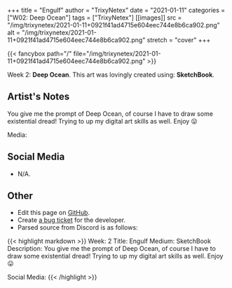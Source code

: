 +++
title =       "Engulf"
author =      "TrixyNetex"
date =        "2021-01-11"
categories =  ["W02: Deep Ocean"]
tags =        ["TrixyNetex"]
[[images]]
                      src = "/img/trixynetex/2021-01-11+0921f41ad4715e604eec744e8b6ca902.png"
                      alt = "/img/trixynetex/2021-01-11+0921f41ad4715e604eec744e8b6ca902.png"
                      stretch = "cover"
+++


{{< fancybox path="/" file="/img/trixynetex/2021-01-11+0921f41ad4715e604eec744e8b6ca902.png" >}}


Week 2: **Deep Ocean**. This art was lovingly created using: **SketchBook**.

## Artist's Notes

You give me the prompt of Deep Ocean, of course I have to draw some existential dread! Trying to up my digital art skills as well. Enjoy 😛

Media:

## Social Media

- N/A.

## Other

- Edit this page on [GitHub](https://github.com/teaminkling/web-refresh/edit/main/blog/content/blog/trixynetex-week-2-f7ac.md).
- Create [a bug ticket](https://github.com/teaminkling/web-refresh/issues/new?assignees=&labels=bug&template=problem-report.md&title=) for the developer.
- Parsed source from Discord is as follows:

{{< highlight markdown >}}
Week: 2
Title: Engulf
Medium: SketchBook 
Description: You give me the prompt of Deep Ocean, of course I have to draw some existential dread! Trying to up my digital art skills as well. Enjoy 😛

Social Media:
{{< /highlight >}}